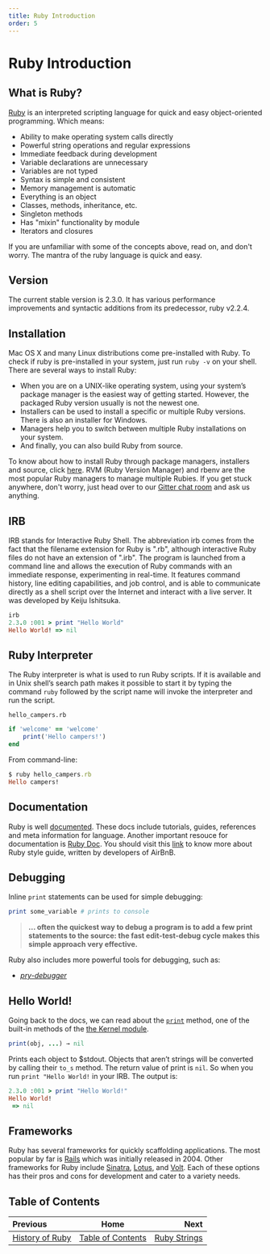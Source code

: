 ```yaml
---
title: Ruby Introduction
order: 5
---
```

# Ruby Introduction

## What is Ruby?

[Ruby](Ruby) is an interpreted scripting language for quick and easy object-oriented programming. Which means:

- Ability to make operating system calls directly
- Powerful string operations and regular expressions
- Immediate feedback during development
- Variable declarations are unnecessary
- Variables are not typed
- Syntax is simple and consistent
- Memory management is automatic
- Everything is an object
- Classes, methods, inheritance, etc.
- Singleton methods
- Has "mixin" functionality by module
- Iterators and closures

If you are unfamiliar with some of the concepts above, read on, and don't worry. The mantra of the ruby language is quick and easy.

## Version

The current stable version is 2.3.0. It has various performance improvements and syntactic additions from its predecessor, ruby v2.2.4.

## Installation

 Mac OS X and many Linux distributions come pre-installed with Ruby. To check if ruby is pre-installed in your system, just run `ruby -v` on your shell. There are several ways to install Ruby:

- When you are on a UNIX-like operating system, using your system’s package manager is the easiest way of getting started. However, the packaged Ruby version usually is not the newest one.
- Installers can be used to install a specific or multiple Ruby versions. There is also an installer for Windows.
- Managers help you to switch between multiple Ruby installations on your system.
- And finally, you can also build Ruby from source.

To know about how to install Ruby through package managers, installers and source, click [here](https://www.ruby-lang.org/en/documentation/installation/). RVM (Ruby Version Manager) and rbenv are the most popular Ruby managers to manage multiple Rubies. If you get stuck anywhere, don't worry, just head over to our [Gitter chat room](https://gitter.im/FreeCodeCamp/ruby) and ask us anything.

## IRB

IRB stands for Interactive Ruby Shell. The abbreviation irb comes from the fact that the filename extension for Ruby is ".rb", although interactive Ruby files do not have an extension of ".irb". The program is launched from a command line and allows the execution of Ruby commands with an immediate response, experimenting in real-time. It features command history, line editing capabilities, and job control, and is able to communicate directly as a shell script over the Internet and interact with a live server. It was developed by Keiju Ishitsuka.

```ruby
irb
2.3.0 :001 > print "Hello World"
Hello World! => nil
```

## Ruby Interpreter

The Ruby interpreter is what is used to run Ruby scripts. If it is available and in Unix shell’s search path makes it possible to start it by typing the command `ruby` followed by the script name will invoke the interpreter and run the script.

`hello_campers.rb`

```ruby
if 'welcome' == 'welcome'
    print('Hello campers!')
end
```

From command-line:

```ruby
$ ruby hello_campers.rb
Hello campers!
```
## Documentation

Ruby is well [documented](https://www.ruby-lang.org/en/documentation/). These docs include tutorials, guides, references and meta information for language.
Another important resouce for documentation is [Ruby Doc](http://ruby-doc.org/core-2.3.0/). You should visit this [link](https://github.com/airbnb/ruby) to know more about Ruby style guide, written by developers of AirBnB.

## Debugging

Inline `print` statements can be used for simple debugging:

```ruby
print some_variable # prints to console
```

> **... often the quickest way to debug a program is to add a few print statements to the source: the fast edit-test-debug cycle makes this simple approach very effective.**

Ruby also includes more powerful tools for debugging, such as:
* [*pry-debugger*](https://github.com/nixme/pry-debugger)

## Hello World!

Going back to the docs, we can read about the [`print`](http://ruby-doc.org/core-2.3.0/Kernel.html#method-i-print) method, one of the built-in methods of the [the Kernel module](http://ruby-doc.org/core-2.3.0/Kernel.html).
```ruby
print(obj, ...) → nil
```
Prints each object to $stdout. Objects that aren’t strings will be converted by calling their `to_s` method. The return value of print is `nil`. So when you run ``print "Hello World!`` in your IRB. The output is:

```ruby
2.3.0 :001 > print "Hello World!"
Hello World!
 => nil
```

## Frameworks

Ruby has several frameworks for quickly scaffolding applications. The most popular by far is [Rails](http://rubyonrails.org/) which was initially released in 2004. Other frameworks for Ruby include [Sinatra](http://www.sinatrarb.com/), [Lotus](http://lotusrb.org/), and [Volt](http://voltframework.com/). Each of these options has their pros and cons for development and cater to a variety needs.

## Table of Contents

| Previous | Home | Next |
| :---         |     :---:      |          ---: |
| [History of Ruby](Ruby-History)   | [Table of Contents](Ruby) |  [Ruby Strings](Ruby-Strings)  |
